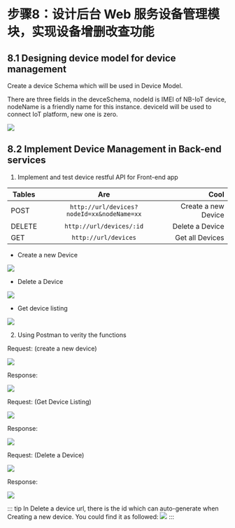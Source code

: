 # 步骤8：设计后台 Web 服务设备管理模块，实现设备增删改查功能

## 8.1	Designing device model for device management

Create a device Schema which will be used in Device Model.

There are three fields in the devceSchema, nodeId is IMEI of NB-IoT device, nodeName is a friendly name for this instance. deviceId will be used to connect IoT platform, new one is zero.

![](./pic/nodejs-device-schema.png)

## 8.2	Implement Device Management in Back-end services

1)	Implement and test device restful API for Front-end app

| Tables        | Are           | Cool  |
| ------------- |:-------------:| -----:|
| POST     | `http://url/devices?nodeId=xx&nodeName=xx` | Create a new Device |
| DELETE      | `http://url/devices/:id`     |   Delete a Device |
| GET | `http://url/devices`     |  Get all Devices |

-	Create a new Device

![](./pic/nodejs-code-create-a-device.png)

-	Delete a Device

![](./pic/nodejs-code-delete-a-device.png)

-	Get device listing

![](./pic/nodejs-code-list-device.png)

2)	Using Postman to verity the functions

Request: (create a new device)

![](./pic/postman-create-device-req.png)

Response:

![](./pic/postman-create-device-rsp.png)

Request: (Get Device Listing)

![](./pic/postman-listing-device-req.png)

Response:

![](./pic/postman-listing-device-rsp.png)

Request: (Delete a Device)

![](./pic/postman-delete-device-req.png)

Response:

![](./pic/postman-delete-device-rsp.png)

::: tip
In Delete a device url, there is the id which can auto-generate when Creating a new device. You could find it as followed:
![](./pic/nodejs-autocreate-id.png)
:::